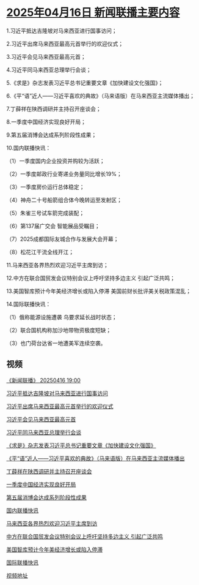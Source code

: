 # [2025年04月16日 新闻联播主要内容](https://tv.cctv.com/lm/xwlb/day/20250416.shtml)

1.习近平抵达吉隆坡对马来西亚进行国事访问；

2.习近平出席马来西亚最高元首举行的欢迎仪式；

3.习近平会见马来西亚最高元首；

4.习近平同马来西亚总理举行会谈；

5.《求是》杂志发表习近平总书记重要文章《加快建设文化强国》；

6.《平“语”近人——习近平喜欢的典故》（马来语版）在马来西亚主流媒体播出；

7.丁薛祥在陕西调研并主持召开座谈会；

8.一季度中国经济实现良好开局；

9.第五届消博会达成系列阶段性成果；

10.国内联播快讯：

（1）一季度国内企业投资并购较为活跃；

（2）一季度邮政行业寄递业务量同比增长19%；

（3）一季度房价运行总体稳定；

（4）神舟二十号船箭组合体今晚转运至发射区；

（5）朱雀三号试车箭完成装配；

（6）第137届广交会 智能展品受瞩目；

（7）2025成都国际友城合作与发展大会开幕；

（8）松花江干流全线开江；

11.马来西亚各界热烈欢迎习近平主席到访；

12.中方在联合国贸发会议特别会议上呼吁坚持多边主义 引起广泛共鸣；

13.美国智库预计今年美经济增长或陷入停滞 美国前财长批评美关税政策混乱；

14.国际联播快讯：

（1）俄称能源设施遭袭 乌要求延长战时状态；

（2）联合国机构称加沙地带物资极度短缺；

（3）也门荷台达省一地遭美军连续空袭。

## 视频

[《新闻联播》 20250416 19:00](https://tv.cctv.com/2025/04/16/VIDExWWulHIhDlOQfygFTjXD250416.shtml)

[习近平抵达吉隆坡对马来西亚进行国事访问](https://tv.cctv.com/2025/04/16/VIDE5V6emviF851NXHevXYvd250416.shtml)

[习近平出席马来西亚最高元首举行的欢迎仪式](https://tv.cctv.com/2025/04/16/VIDEuuTgjvJte37ACzSZjBh2250416.shtml)

[习近平会见马来西亚最高元首](https://tv.cctv.com/2025/04/16/VIDEqFZSPRMUqbXqBRcHjJ9N250416.shtml)

[习近平同马来西亚总理举行会谈](https://tv.cctv.com/2025/04/16/VIDE262NEtt45MHEjCia0WRX250416.shtml)

[《求是》杂志发表习近平总书记重要文章《加快建设文化强国》](https://tv.cctv.com/2025/04/16/VIDEd0QMkfDy5vtiUnuMckEU250416.shtml)

[《平“语”近人——习近平喜欢的典故》（马来语版）在马来西亚主流媒体播出](https://tv.cctv.com/2025/04/16/VIDEw8ukeysB2lP9giB5JR9Z250416.shtml)

[丁薛祥在陕西调研并主持召开座谈会](https://tv.cctv.com/2025/04/16/VIDE4uHqR1uPjxL23jVG2Txm250416.shtml)

[一季度中国经济实现良好开局](https://tv.cctv.com/2025/04/16/VIDEYy5Bwl9SZM6l0wRbLEKR250416.shtml)

[第五届消博会达成系列阶段性成果](https://tv.cctv.com/2025/04/16/VIDEOER2B5NKJKO48quX1wv0250416.shtml)

[国内联播快讯](https://tv.cctv.com/2025/04/16/VIDE5lSBoQ0QBQRos2SbTV8j250416.shtml)

[马来西亚各界热烈欢迎习近平主席到访](https://tv.cctv.com/2025/04/16/VIDEO2Mr0FaxOHVJtnA55cYY250416.shtml)

[中方在联合国贸发会议特别会议上呼吁坚持多边主义 引起广泛共鸣](https://tv.cctv.com/2025/04/16/VIDEFKwM68mdwHMaDGHyGUs1250416.shtml)

[美国智库预计今年美经济增长或陷入停滞](https://tv.cctv.com/2025/04/16/VIDEAHYQa6aOSrPDC1ig3B05250416.shtml)

[国际联播快讯](https://tv.cctv.com/2025/04/16/VIDE2gWTc5tVoFxTJihUsbJt250416.shtml)

[视频地址](https://tv.cctv.com/lm/xwlb/day/20250416.shtml) 

